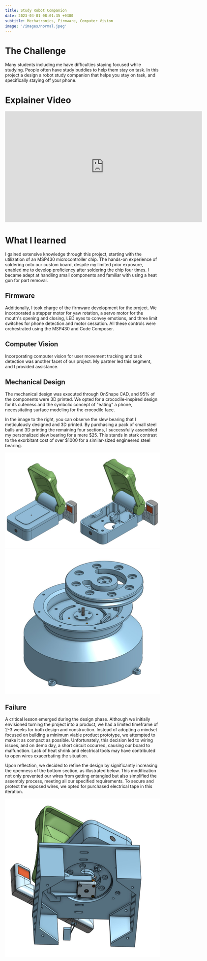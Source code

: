 ```yaml
---
title: Study Robot Companion
date: 2023-04-01 08:01:35 +0300
subtitle: Mechatronics, Firmware, Computer Vision
image: '/images/normal.jpeg'
---
```


# The Challenge
Many students including me have difficulties staying focused while studying. People often have study buddies to help them stay on task. In this project a design a robot study companion that helps you stay on task, and specifically staying off your phone. 

# Explainer Video
<p><iframe src="https://player.vimeo.com/video/909578755?badge=0&amp;autopause=0&amp;player_id=0&amp;app_id=58479" loading="lazy" width="640" height="360" frameborder="0" allowfullscreen></iframe></p>

# What I learned
I gained extensive knowledge through this project, starting with the utilization of an MSP430 microcontroller chip. The hands-on experience of soldering onto our custom board, despite my limited prior exposure, enabled me to develop proficiency after soldering the chip four times. I became adept at handling small components and familiar with using a heat gun for part removal.

## Firmware
Additionally, I took charge of the firmware development for the project. We incorporated a stepper motor for yaw rotation, a servo motor for the mouth's opening and closing, LED eyes to convey emotions, and three limit switches for phone detection and motor cessation. All these controls were orchestrated using the MSP430 and Code Composer.

## Computer Vision
Incorporating computer vision for user movement tracking and task detection was another facet of our project. My partner led this segment, and I provided assistance.

## Mechanical Design
The mechanical design was executed through OnShape CAD, and 95% of the components were 3D printed. We opted for a crocodile-inspired design for its cuteness and the symbolic concept of "eating" a phone, necessitating surface modeling for the crocodile face.

In the image to the right, you can observe the slew bearing that I meticulously designed and 3D printed. By purchasing a pack of small steel balls and 3D printing the remaining four sections, I successfully assembled my personalized slew bearing for a mere $25. This stands in stark contrast to the exorbitant cost of over $1000 for a similar-sized engineered steel bearing.

<div class="gallery-box">
  <div class="gallery">
    <img src="/images/chassisprody.jpg" loading="lazy" alt="Project">
    <img src="/images/bottomprody.jpg" loading="lazy" alt="Project">
  </div>
  <em> <a href="https://unsplash.com/" target="_blank"></a></em>
</div>

## Failure
A critical lesson emerged during the design phase. Although we initially envisioned turning the project into a product, we had a limited timeframe of 2-3 weeks for both design and construction. Instead of adopting a mindset focused on building a minimum viable product prototype, we attempted to make it as compact as possible. Unfortunately, this decision led to wiring issues, and on demo day, a short circuit occurred, causing our board to malfunction. Lack of heat shrink and electrical tools may have contributed to open wires exacerbating the situation.

Upon reflection, we decided to refine the design by significantly increasing the openness of the bottom section, as illustrated below. This modification not only prevented our wires from getting entangled but also simplified the assembly process, meeting all our specified requirements. To secure and protect the exposed wires, we opted for purchased electrical tape in this iteration.

<div class="gallery-box">
  <div class="gallery">
    <img src="/images/bottomprodyV2.jpg" loading="lazy" alt="Project">
  </div>
  <em> <a href="https://unsplash.com/" target="_blank"></a></em>
</div>